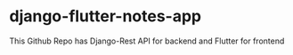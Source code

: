 # django-flutter-notes-app
This Github Repo has Django-Rest API for backend and Flutter for frontend
